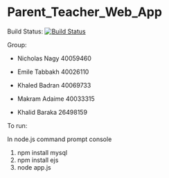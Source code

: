 # Parent_Teacher_Web_App

Build Status:
[![Build Status](https://travis-ci.org/NicholasNagy/Parent_Teacher_Web_App.svg?branch=master)](https://travis-ci.org/NicholasNagy/Parent_Teacher_Web_App)

Group: 

* Nicholas Nagy 40059460

* Emile Tabbakh 40026110

* Khaled Badran 40069733

* Makram Adaime 40033315

* Khalid Baraka 26498159


To run: 

In node.js command prompt console 

1. npm install mysql
2. npm install ejs
3. node app.js
